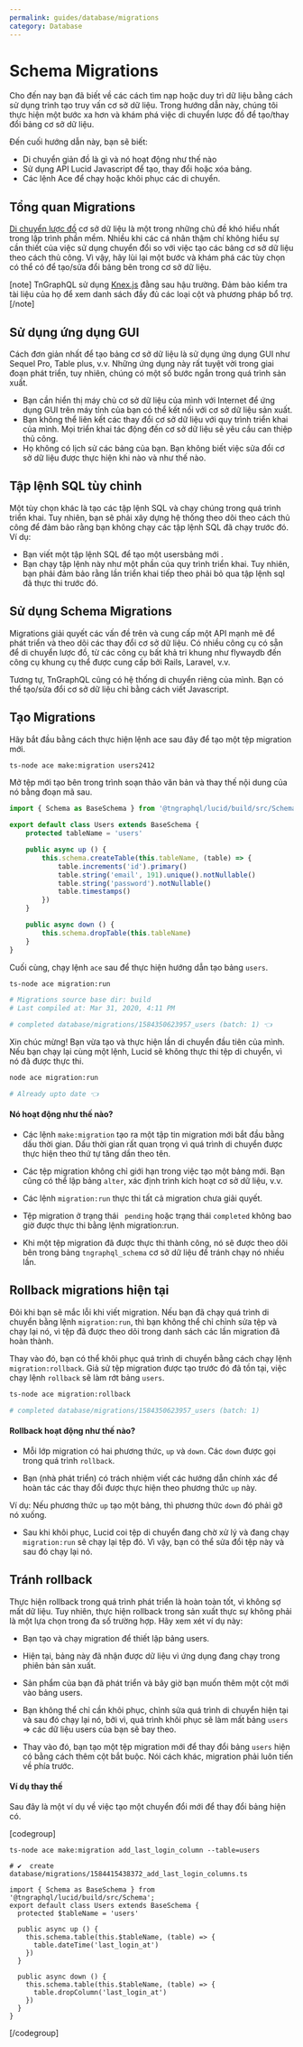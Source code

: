```yaml
---
permalink: guides/database/migrations
category: Database
---
```


# Schema Migrations

Cho đến nay bạn đã biết về các cách tìm nạp hoặc duy trì dữ liệu bằng cách sử dụng trình tạo truy vấn cơ sở dữ liệu.
Trong hướng dẫn này, chúng tôi thực hiện một bước xa hơn và khám phá việc di chuyển lược đồ để tạo/thay đổi bảng cơ sở dữ liệu.

Đến cuối hướng dẫn này, bạn sẽ biết:

- Di chuyển giản đồ là gì và nó hoạt động như thế nào
- Sử dụng API Lucid Javascript để tạo, thay đổi hoặc xóa bảng.
- Các lệnh Ace để chạy hoặc khôi phục các di chuyển.

## Tổng quan Migrations

[Di chuyển lược đồ](https://en.wikipedia.org/wiki/Schema_migration)
cơ sở dữ liệu là một trong những chủ đề khó hiểu nhất trong lập trình phần mềm.
Nhiều khi các cá nhân thậm chí không hiểu sự cần thiết của việc sử dụng chuyển đổi so với việc tạo các bảng cơ sở dữ liệu theo cách thủ công.
Vì vậy, hãy lùi lại một bước và khám phá các tùy chọn có thể có để tạo/sửa đổi bảng bên trong cơ sở dữ liệu.

[note]
TnGraphQL sử dụng [Knex.js](https://knexjs.org/#Schema-Building) đằng sau hậu trường.
Đảm bảo kiểm tra tài liệu của họ để xem danh sách đầy đủ các loại cột và phương pháp bổ trợ.
[/note]

## Sử dụng ứng dụng GUI

Cách đơn giản nhất để tạo bảng cơ sở dữ liệu là sử dụng ứng dụng GUI như Sequel Pro,
Table plus, v.v. Những ứng dụng này rất tuyệt vời trong giai đoạn phát triển,
tuy nhiên, chúng có một số bước ngắn trong quá trình sản xuất.

- Bạn cần hiển thị máy chủ cơ sở dữ liệu của mình với Internet để ứng dụng GUI trên máy tính của bạn có thể kết nối với cơ sở dữ liệu sản xuất.
- Bạn không thể liên kết các thay đổi cơ sở dữ liệu với quy trình triển khai của mình. Mọi triển khai tác động đến cơ sở dữ liệu sẽ yêu cầu can thiệp thủ công.
- Họ không có lịch sử các bảng của bạn. Bạn không biết việc sửa đổi cơ sở dữ liệu được thực hiện khi nào và như thế nào.

## Tập lệnh SQL tùy chỉnh

Một tùy chọn khác là tạo các tập lệnh SQL và chạy chúng trong quá trình triển khai. Tuy nhiên, bạn sẽ phải xây dựng hệ thống theo dõi theo cách thủ công để đảm bảo rằng bạn không chạy các tập lệnh SQL đã chạy trước đó. Ví dụ:

- Bạn viết một tập lệnh SQL để tạo một usersbảng mới .
- Bạn chạy tập lệnh này như một phần của quy trình triển khai. Tuy nhiên, bạn phải đảm bảo rằng lần triển khai tiếp theo phải bỏ qua tập lệnh sql đã thực thi trước đó.

## Sử dụng Schema Migrations

Migrations giải quyết các vấn đề trên và cung cấp một API mạnh mẽ để phát triển và theo dõi các thay đổi cơ sở dữ liệu.
Có nhiều công cụ có sẵn để di chuyển lược đồ, từ các công cụ bất khả tri khung như flywaydb đến công cụ khung cụ thể được cung cấp bởi Rails, Laravel, v.v.

Tương tự, TnGraphQL cũng có hệ thống di chuyển riêng của mình. Bạn có thể tạo/sửa đổi cơ sở dữ liệu chỉ bằng cách viết Javascript.

## Tạo Migrations

Hãy bắt đầu bằng cách thực hiện lệnh ace sau đây để tạo một tệp migration mới.

```bash
ts-node ace make:migration users2412
```

Mở tệp mới tạo bên trong trình soạn thảo văn bản và thay thế nội dung của nó bằng đoạn mã sau.

```ts
import { Schema as BaseSchema } from '@tngraphql/lucid/build/src/Schema';

export default class Users extends BaseSchema {
    protected tableName = 'users'

    public async up () {
        this.schema.createTable(this.tableName, (table) => {
            table.increments('id').primary()
            table.string('email', 191).unique().notNullable()
            table.string('password').notNullable()
            table.timestamps()
        })
    }

    public async down () {
        this.schema.dropTable(this.tableName)
    }
}
```

Cuối cùng, chạy lệnh `ace` sau để thực hiện hướng dẫn tạo bảng `users`.

```bash
ts-node ace migration:run

# Migrations source base dir: build
# Last compiled at: Mar 31, 2020, 4:11 PM

# completed database/migrations/1584350623957_users (batch: 1) 👈
```

Xin chúc mừng! Bạn vừa tạo và thực hiện lần di chuyển đầu tiên của mình.
Nếu bạn chạy lại cùng một lệnh, Lucid sẽ không thực thi tệp di chuyển, vì nó đã được thực thi.

```bash
node ace migration:run

# Already upto date 👈
```

#### Nó hoạt động như thế nào?

- Các lệnh `make:migration` tạo ra một tập tin migration mới bắt đầu bằng dấu thời gian.
Dấu thời gian rất quan trọng vì quá trình di chuyển được thực hiện theo thứ tự tăng dần theo tên.

- Các tệp migration không chỉ giới hạn trong việc tạo một bảng mới.
Bạn cũng có thể lập bảng `alter`, xác định trình kích hoạt cơ sở dữ liệu, v.v.

- Các lệnh `migration:run` thực thi tất cả migration chưa giải quyết.

- Tệp migration ở trạng thái ` pending` hoặc trạng thái `completed` không bao giờ được thực thi bằng lệnh migration:run.

- Khi một tệp migration đã được thực thi thành công,
nó sẽ được theo dõi bên trong bảng `tngraphql_schema` cơ sở dữ liệu để tránh chạy nó nhiều lần.

## Rollback migrations hiện tại

Đôi khi bạn sẽ mắc lỗi khi viết migration.
Nếu bạn đã chạy quá trình di chuyển bằng lệnh `migration:run`,
thì bạn không thể chỉ chỉnh sửa tệp và chạy lại nó,
vì tệp đã được theo dõi trong danh sách các lần migration đã hoàn thành.

Thay vào đó, bạn có thể khôi phục quá trình di chuyển bằng cách chạy lệnh `migration:rollback`.
Giả sử tệp migration được tạo trước đó đã tồn tại, việc chạy lệnh `rollback` sẽ làm rớt bảng `users`.

```bash
ts-node ace migration:rollback

# completed database/migrations/1584350623957_users (batch: 1)
```

#### Rollback hoạt động như thế nào?

- Mỗi lớp migration có hai phương thức, `up` và `down`. Các `down` được gọi trong quá trình `rollback`.

- Bạn (nhà phát triển) có trách nhiệm viết các hướng dẫn chính xác để hoàn tác các thay đổi được thực hiện theo phương thức `up` này.

Ví dụ: Nếu phương thức `up` tạo một bảng, thì phương thức `down` đó phải gỡ nó xuống.

- Sau khi khôi phục, Lucid coi tệp di chuyển đang chờ xử lý và đang chạy `migration:run` sẽ chạy lại tệp đó.
Vì vậy, bạn có thể sửa đổi tệp này và sau đó chạy lại nó.

## Tránh rollback

Thực hiện rollback trong quá trình phát triển là hoàn toàn tốt,
vì không sợ mất dữ liệu.
Tuy nhiên, thực hiện rollback trong sản xuất thực sự không phải là một lựa chọn trong đa số trường hợp.
Hãy xem xét ví dụ này:

- Bạn tạo và chạy migration để thiết lập bảng users.

- Hiện tại, bảng này đã nhận được dữ liệu vì ứng dụng đang chạy trong phiên bản sản xuất.

- Sản phẩm của bạn đã phát triển và bây giờ bạn muốn thêm một cột mới vào bảng users.

- Bạn không thể chỉ cần khôi phục, chỉnh sửa quá trình di chuyển hiện tại và sau đó chạy lại nó, bởi vì,
quá trình khôi phục sẽ làm mất bảng `users` => các dữ liệu users của bạn sẽ bay theo.

- Thay vào đó, bạn tạo một tệp migration mới để thay đổi bảng `users` hiện có bằng cách thêm cột bắt buộc.
Nói cách khác, migration phải luôn tiến về phía trước.

#### Ví dụ thay thế

Sau đây là một ví dụ về việc tạo một chuyển đổi mới để thay đổi bảng hiện có.

[codegroup]

```bash{}{Make migration}
ts-node ace make:migration add_last_login_column --table=users

# ✔  create    database/migrations/1584415438372_add_last_login_columns.ts
```
```ts{}{migration}
import { Schema as BaseSchema } from '@tngraphql/lucid/build/src/Schema';
export default class Users extends BaseSchema {
  protected $tableName = 'users'

  public async up () {
    this.schema.table(this.$tableName, (table) => {
      table.dateTime('last_login_at')
    })
  }

  public async down () {
    this.schema.table(this.$tableName, (table) => {
      table.dropColumn('last_login_at')
    })
  }
}
```

[/codegroup]